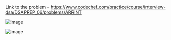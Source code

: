 Link to the problem - https://www.codechef.com/practice/course/interview-dsa/DSAPREP_06/problems/ARRINT


![image](https://github.com/Haleshot/Competitive-Programming/assets/57552973/72287802-11e0-4ed6-8e19-2bfc6aa63845)

![image](https://github.com/Haleshot/Competitive-Programming/assets/57552973/defbf2d7-2712-4b0f-a288-5d7a48563264)
